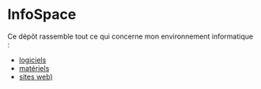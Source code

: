 # InfoSpace

Ce dépôt rassemble tout ce qui concerne mon environnement informatique :

+ [logiciels](https://github.com/jasonchampagne/InfoSpace/blob/master/logiciels.md)
+ [matériels](https://github.com/jasonchampagne/InfoSpace/blob/master/materiels.md)
+ [sites web)](https://github.com/jasonchampagne/InfoSpace/blob/master/sites-web.md)

